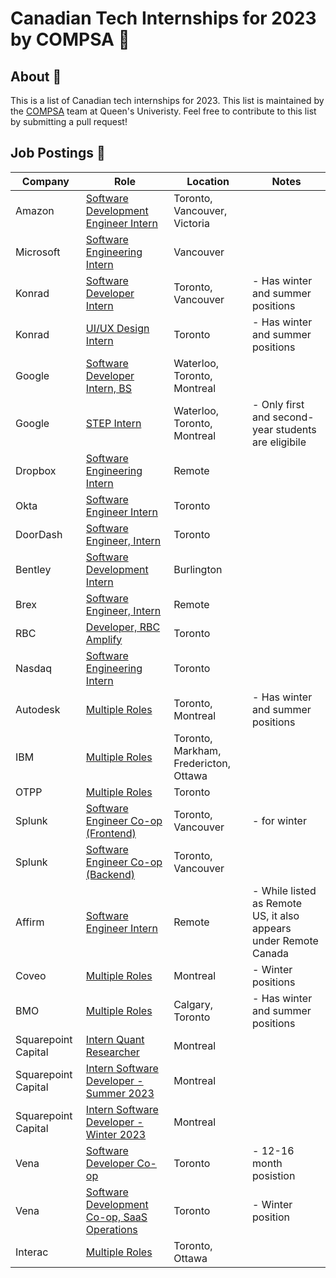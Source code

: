# Canadian Tech Internships for 2023 by COMPSA 👑

## About 🧠

This is a list of Canadian tech internships for 2023. This list is maintained by the [COMPSA](https://compsa.ca) team at Queen's Univeristy. Feel free to contribute to this list by submitting a pull request!

## Job Postings 💼

| Company   | Role                                                                                                                                                                                                                                                                                                                                                                                                                                                      | Location                              | Notes                                                            |
| --------- | --------------------------------------------------------------------------------------------------------------------------------------------------------------------------------------------------------------------------------------------------------------------------------------------------------------------------------------------------------------------------------------------------------------------------------------------------------- | ------------------------------------- | ---------------------------------------------------------------- |
| Amazon    | [Software Development Engineer Intern](https://www.amazon.jobs/zh/jobs/2114265/software-development-engineer-intern-2023-canada)                                                                                                                                                                                                                                                                                                                          | Toronto, Vancouver, Victoria          |                                                                  |
| Microsoft | [Software Engineering Intern](https://careers.microsoft.com/students/us/en/job/1368428/Software-Engineering-Intern-Opportunities-for-University-Students-Canada)                                                                                                                                                                                                                                                                                          | Vancouver                             |                                                                  |
| Konrad    | [Software Developer Intern](https://www.konrad.com/careers/internships)                                                                                                                                                                                                                                                                                                                                                                                   | Toronto, Vancouver                    | - Has winter and summer positions                                |
| Konrad    | [UI/UX Design Intern](https://www.konrad.com/careers/job/ui-ux-design-intern-may-2023-4-months_5267943003)                                                                                                                                                                                                                                                                                                                                                | Toronto                               | - Has winter and summer positions                                |
| Google    | [Software Developer Intern, BS](https://careers.google.com/jobs/results/131850330833855174-software-developer-intern-bs-summer-2023/)                                                                                                                                                                                                                                                                                                                     | Waterloo, Toronto, Montreal           |                                                                  |
| Google    | [STEP Intern](https://careers.google.com/jobs/results/112578365900104390-step-intern-summer-2023/)                                                                                                                                                                                                                                                                                                                                                        | Waterloo, Toronto, Montreal           | - Only first and second-year students are eligibile              |
| Dropbox   | [Software Engineering Intern](https://www.dropbox.com/jobs/listing/4380645)                                                                                                                                                                                                                                                                                                                                                                               | Remote                                |                                                                  |
| Okta      | [Software Engineer Intern](https://www.okta.com/company/careers/software-engineer-intern-summer-2023-4554030/)                                                                                                                                                                                                                                                                                                                                            | Toronto                               |                                                                  |
| DoorDash  | [Software Engineer, Intern](https://boards.greenhouse.io/doordash/jobs/4560283)                                                                                                                                                                                                                                                                                                                                                                           | Toronto                               |                                                                  |
| Bentley   | [Software Development Intern](https://jobs.bentley.com/job/Burlington-Software-Development-Intern-ON-L7L-5Z1/933085500/)                                                                                                                                                                                                                                                                                                                                  | Burlington                            |                                                                  |
| Brex      | [Software Engineer, Intern](https://www.brex.com/careers/6369124002)                                                                                                                                                                                                                                                                                                                                                                                      | Remote                                |                                                                  |
| RBC       | [Developer, RBC Amplify](https://jobs.rbc.com/ca/en/job/R-0000030478/Developer-RBC-Amplify-2023)                                                                                                                                                                                                                                                                                                                                                          | Toronto                               |                                                                  |
| Nasdaq    | [Software Engineer​ing Intern](https://nasdaq.wd1.myworkdayjobs.com/en-US/US_External_Career_Site/job/Software-Engineer-ing-Intern---US---Canada-2023-Internship_R0011592)                                                                                                                                                                                                                                                                                | Toronto                               |                                                                  |
| Autodesk  | [Multiple Roles](https://autodesk.wd1.myworkdayjobs.com/en-US/uni/details/Intern--Experience-Designer--Summer-2023-_22WD64648-3?jobFamilyGroup=f909d7cccc2d480b8f6af996c7bf8352)                                                                                                                                                                                                                                                                          | Toronto, Montreal                     | - Has winter and summer positions                                |
| IBM       | [Multiple Roles](https://www.ibm.com/ca-en/employment/entrylevel/#jobs?experience=Intern)                                                                                                                                                                                                                                                                                                                                                                 | Toronto, Markham, Fredericton, Ottawa |                                                                  |
| OTPP      | [Multiple Roles](https://otppb.wd3.myworkdayjobs.com/OntarioTeachers_Careers?Job_Profiles=0fd172441ed91043352e842516914acc&locations=b6f626b7ab7701a0ae5ecf057c39295f)                                                                                                                                                                                                                                                                                    | Toronto                               |                                                                  |
| Splunk    | [Software Engineer Co-op (Frontend)](https://jobs.jobvite.com/splunk/job/oSc5kfwd)                                                                                                                                                                                                                                                                                                                                                                        | Toronto, Vancouver                    | - for winter                                                     |
| Splunk    | [Software Engineer Co-op (Backend)](https://jobs.jobvite.com/splunk/job/oYc5kfwj)                                                                                                                                                                                                                                                                                                                                                                         | Toronto, Vancouver                    |                                                                  |
| Affirm    | [Software Engineer Intern](https://boards.greenhouse.io/affirm/jobs/5283828003)                                                                                                                                                                                                                                                                                                                                                                           | Remote                                | - While listed as Remote US, it also appears under Remote Canada |
| Coveo     | [Multiple Roles](https://www.coveo.com/en/company/careers/open-positions#t=career-search&numberOfResults=9&f:joboffice=[Canada,Canada%7CQu%C3%A9bec,Canada%7CQu%C3%A9bec%7CMontr%C3%A9al,Canada%7CQu%C3%A9bec%7CSherbrooke,Canada%7CRemote%20-%20Ontario,Canada%7CRemote%20-%20Canada,Canada%7CRemote%20-%20Ontario%7CKingston,Canada%7CRemote%20-%20Ontario%7CToronto,Canada%7CRemote%20-%20Ontario%7COttawa]&f:jobdepartmenthierarchical=[Internships]) | Montreal                              | - Winter positions                                               |
| BMO | [Multiple Roles](https://bmo.wd3.myworkdayjobs.com/en-US/External?company=99ba898c88ac011c8a873c01f2016c06&Country=a30a87ed25634629aa6c3958aa2b91ea) | Calgary, Toronto | - Has winter and summer positions |
| Squarepoint Capital | [Intern Quant Researcher](https://www.squarepoint-capital.com/job#243853) | Montreal |  |
| Squarepoint Capital | [Intern Software Developer - Summer 2023](https://www.squarepoint-capital.com/job#4435678) | Montreal |  |
| Squarepoint Capital | [Intern Software Developer - Winter 2023](https://www.squarepoint-capital.com/job#4463071) | Montreal |  |
| Vena | [Software Developer Co-op](https://www.lifeatvena.com/job/6378733002) | Toronto |  - 12-16 month posistion |
| Vena | [Software Development Co-op, SaaS Operations](https://www.lifeatvena.com/job/6372693002) | Toronto | - Winter position |
| Interac | [Multiple Roles](https://interac.wd3.myworkdayjobs.com/Interac?q=intern) | Toronto, Ottawa |  |
